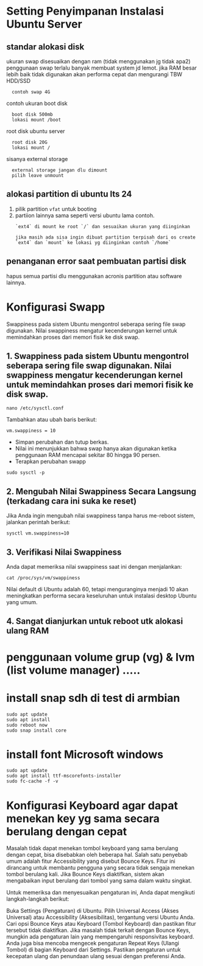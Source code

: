 # Setting Penyimpanan Instalasi Ubuntu Server
## standar alokasi disk
ukuran swap disesuaikan dengan ram (tidak menggunakan jg tidak apa2) penggunaan swap terlalu banyak membuat system jd lemot. 
jika RAM besar lebih baik tidak digunakan akan performa cepat dan mengurangi TBW HDD/SSD
```
  contoh swap 4G
```
contoh ukuran boot disk
```
  boot disk 500mb
  lokasi mount /boot
```

root disk ubuntu server
```
  root disk 20G
  lokasi mount /
```
sisanya external storage
```
  external storage jangan dlu dimount
  pilih leave unmount
```
## alokasi partition di ubuntu lts 24
1. pilik partition `vfat` untuk booting
2. partiion lainnya sama seperti versi ubuntu lama contoh.
   ```
   `ext4` di mount ke root `/` dan sesuaikan ukuran yang diinginkan 
   ```
   ```
   jika masih ada sisa ingin dibuat partition terpisah dari os create `ext4` dan `mount` ke lokasi yg diinginkan contoh `/home`
   ```

## penanganan error saat pembuatan partisi disk
hapus semua partisi dlu menggunakan acronis partition atau software lainnya.


# Konfigurasi Swapp
Swappiness pada sistem Ubuntu mengontrol seberapa sering file swap digunakan. Nilai swappiness mengatur kecenderungan kernel untuk memindahkan proses dari memori fisik ke disk swap.
## 1. Swappiness pada sistem Ubuntu mengontrol seberapa sering file swap digunakan. Nilai swappiness mengatur kecenderungan kernel untuk memindahkan proses dari memori fisik ke disk swap. 
```
nano /etc/sysctl.conf
```
Tambahkan atau ubah baris berikut:
```
vm.swappiness = 10
```
- Simpan perubahan dan tutup berkas.
- Nilai ini menunjukkan bahwa swap hanya akan digunakan ketika penggunaan RAM mencapai sekitar 80 hingga 90 persen.
- Terapkan perubahan swapp
```
sudo sysctl -p
```

## 2. Mengubah Nilai Swappiness Secara Langsung (terkadang cara ini suka ke reset)
Jika Anda ingin mengubah nilai swappiness tanpa harus me-reboot sistem, jalankan perintah berikut:
```
sysctl vm.swappiness=10
```

## 3. Verifikasi Nilai Swappiness
Anda dapat memeriksa nilai swappiness saat ini dengan menjalankan:
```
cat /proc/sys/vm/swappiness
```
Nilai default di Ubuntu adalah 60, tetapi menguranginya menjadi 10 akan meningkatkan performa secara keseluruhan untuk instalasi desktop Ubuntu yang umum.

## 4. Sangat dianjurkan untuk reboot utk alokasi ulang RAM

# penggunaan volume grup (vg) & lvm (list volume manager) .....

# install snap sdh di test di armbian
```
sudo apt update
sudo apt install
sudo reboot now
sudo snap install core
```

# install font Microsoft windows
```
sudo apt update
sudo apt install ttf-mscorefonts-installer
sudo fc-cache -f -v
```

# Konfigurasi Keyboard agar dapat menekan key yg sama secara berulang dengan cepat
Masalah tidak dapat menekan tombol keyboard yang sama berulang dengan cepat, bisa disebabkan oleh beberapa hal. Salah satu penyebab umum adalah fitur Accessibility yang disebut Bounce Keys. Fitur ini dirancang untuk membantu pengguna yang secara tidak sengaja menekan tombol berulang kali. Jika Bounce Keys diaktifkan, sistem akan mengabaikan input berulang dari tombol yang sama dalam waktu singkat.

Untuk memeriksa dan menyesuaikan pengaturan ini, Anda dapat mengikuti langkah-langkah berikut:

Buka Settings (Pengaturan) di Ubuntu.
Pilih Universal Access (Akses Universal) atau Accessibility (Aksesibilitas), tergantung versi Ubuntu Anda.
Cari opsi Bounce Keys atau Keyboard (Tombol Keyboard) dan pastikan fitur tersebut tidak diaktifkan.
Jika masalah tidak terkait dengan Bounce Keys, mungkin ada pengaturan lain yang mempengaruhi responsivitas keyboard. Anda juga bisa mencoba mengecek pengaturan Repeat Keys (Ulangi Tombol) di bagian Keyboard dari Settings. Pastikan pengaturan untuk kecepatan ulang dan penundaan ulang sesuai dengan preferensi Anda.
